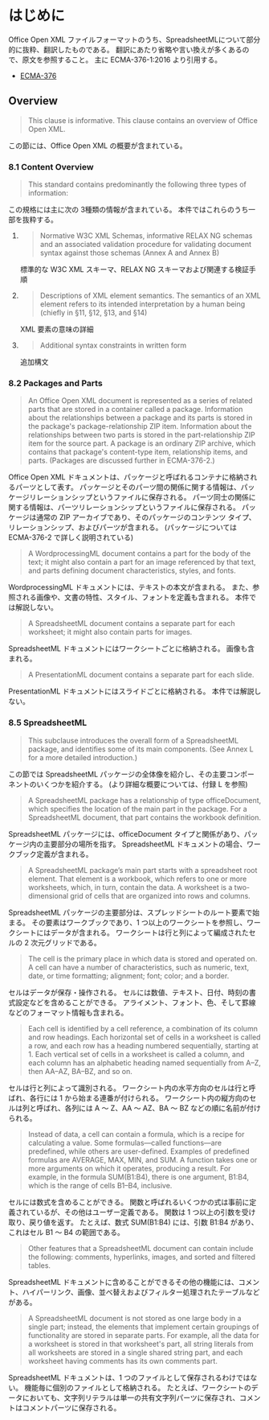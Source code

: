 # はじめに

Office Open XML ファイルフォーマットのうち、SpreadsheetMLについて部分的に抜粋、翻訳したものである。
翻訳にあたり省略や言い換えが多くあるので、原文を参照すること。
主に ECMA-376-1:2016 より引用する。

* [ECMA-376](https://ecma-international.org/publications-and-standards/standards/ecma-376/)

## Overview

> This clause is informative.
> This clause contains an overview of Office Open XML.

この節には、Office Open XML の概要が含まれている。

### 8.1 Content Overview

> This standard contains predominantly the following three types of information:

この規格には主に次の 3種類の情報が含まれている。
本件ではこれらのうち一部を抜粋する。

1. > Normative W3C XML Schemas, informative RELAX NG schemas and an associated validation procedure
   > for validating document syntax against those schemas (Annex A and Annex B)

   標準的な W3C XML スキーマ、RELAX NG スキーマおよび関連する検証手順

2. > Descriptions of XML element semantics. The semantics of an XML element refers to its intended
   > interpretation by a human being (chiefly in §11, §12, §13, and §14)

   XML 要素の意味の詳細

3. > Additional syntax constraints in written form

   追加構文

### 8.2 Packages and Parts

> An Office Open XML document is represented as a series of related parts that are stored in a container called a package.
> Information about the relationships between a package and its parts is stored in the package's package-relationship ZIP item.
> Information about the relationships between two parts is stored in the part-relationship ZIP item for the source part.
> A package is an ordinary ZIP archive, which contains that package's content-type item, relationship items, and parts.
> (Packages are discussed further in ECMA-376-2.)

Office Open XML ドキュメントは、パッケージと呼ばれるコンテナに格納されるパーツとして表す。
パッケージとそのパーツ間の関係に関する情報は、パッケージリレーションシップというファイルに保存される。
パーツ同士の関係に関する情報は、パーツリレーションシップというファイルに保存される。
パッケージは通常の ZIP アーカイブであり、そのパッケージのコンテンツ タイプ、リレーションシップ、およびパーツが含まれる。
(パッケージについては ECMA-376-2 で詳しく説明されている)

> A WordprocessingML document contains a part for the body of the text;
> it might also contain a part for an image referenced by that text, and parts defining document characteristics, styles, and fonts.

WordprocessingML ドキュメントには、テキストの本文が含まれる。
また、参照される画像や、文書の特性、スタイル、フォントを定義も含まれる。
本件では解説しない。

> A SpreadsheetML document contains a separate part for each worksheet;
> it might also contain parts for images.

SpreadsheetML ドキュメントにはワークシートごとに格納される。
画像も含まれる。

> A PresentationML document contains a separate part for each slide.

PresentationML ドキュメントにはスライドごとに格納される。
本件では解説しない。

### 8.5 SpreadsheetML

> This subclause introduces the overall form of a SpreadsheetML package, and identifies some of its main components.
> (See Annex L for a more detailed introduction.)

この節では SpreadsheetML パッケージの全体像を紹介し、その主要コンポーネントのいくつかを紹介する。
(より詳細な概要については、付録 L を参照)

> A SpreadsheetML package has a relationship of type officeDocument, which specifies the location of the main part in the package.
> For a SpreadsheetML document, that part contains the workbook definition.

SpreadsheetML パッケージには、officeDocument タイプと関係があり、パッケージ内の主要部分の場所を指す。
SpreadsheetML ドキュメントの場合、ワークブック定義が含まれる。

> A SpreadsheetML package’s main part starts with a spreadsheet root element.
> That element is a workbook, which refers to one or more worksheets, which, in turn, contain the data.
> A worksheet is a two-dimensional grid of cells that are organized into rows and columns.

SpreadsheetML パッケージの主要部分は、スプレッドシートのルート要素で始まる。
その要素はワークブックであり、1 つ以上のワークシートを参照し、ワークシートにはデータが含まれる。
ワークシートは行と列によって編成されたセルの 2 次元グリッドである。

> The cell is the primary place in which data is stored and operated on.
> A cell can have a number of characteristics, such as numeric, text, date, or time formatting; alignment; font; color; and a border.

セルはデータが保存・操作される。
セルには数値、テキスト、日付、時刻の書式設定などを含めることができる。
アライメント、フォント、色、そして罫線などのフォーマット情報も含まれる。

> Each cell is identified by a cell reference, a combination of its column and row headings.
> Each horizontal set of cells in a worksheet is called a row, and each row has a heading numbered sequentially, starting at 1.
> Each vertical set of cells in a worksheet is called a column, and each column has an alphabetic heading named sequentially from A–Z, then AA–AZ, BA–BZ, and so on.

セルは行と列によって識別される。
ワークシート内の水平方向のセルは行と呼ばれ、各行には 1 から始まる連番が付けられる。
ワークシート内の縦方向のセルは列と呼ばれ、各列には A ～ Z、AA ～ AZ、BA ～ BZ などの順に名前が付けられる。

> Instead of data, a cell can contain a formula, which is a recipe for calculating a value.
> Some formulas—called functions—are predefined, while others are user-defined.
> Examples of predefined formulas are AVERAGE, MAX, MIN, and SUM.
> A function takes one or more arguments on which it operates, producing a result.
> For example, in the formula SUM(B1:B4), there is one argument, B1:B4, which is the range of cells B1–B4, inclusive.

セルには数式を含めることができる。
関数と呼ばれるいくつかの式は事前に定義されているが、その他はユーザー定義である。
関数は 1 つ以上の引数を受け取り、戻り値を返す。
たとえば、数式 SUM(B1:B4) には、引数 B1:B4 があり、これはセル B1 ～ B4 の範囲である。

> Other features that a SpreadsheetML document can contain include the following: comments, hyperlinks, images, and sorted and filtered tables.

SpreadsheetML ドキュメントに含めることができるその他の機能には、コメント、ハイパーリンク、画像、並べ替えおよびフィルター処理されたテーブルなどがある。

> A SpreadsheetML document is not stored as one large body in a single part;
> instead, the elements that implement certain groupings of functionality are stored in separate parts.
> For example, all the data for a worksheet is stored in that worksheet's part, all string literals from all worksheets are stored in a single shared string part, and each worksheet having comments has its own comments part.

SpreadsheetML ドキュメントは、1 つのファイルとして保存されるわけではない。
機能毎に個別のファイルとして格納される。
たとえば、ワークシートのデータにおいても、文字列リテラルは単一の共有文字列パーツに保存され、コメントはコメントパーツに保存される。
